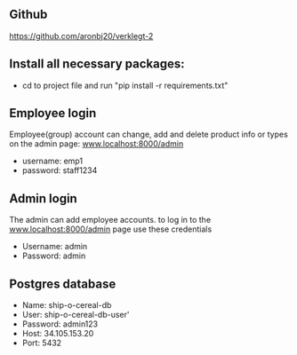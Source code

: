 ## Github
https://github.com/aronbj20/verklegt-2

## Install all necessary packages:
* cd to project file and run "pip install -r requirements.txt"

## Employee login
Employee(group) account can change, add and delete product info or types on the admin page: www.localhost:8000/admin
* username: emp1
* password: staff1234

## Admin login
The admin can add employee accounts.
to log in to the www.localhost:8000/admin page use these credentials
* Username: admin
* Password: admin

## Postgres database
* Name: ship-o-cereal-db
* User: ship-o-cereal-db-user'
* Password: admin123
* Host: 34.105.153.20
* Port: 5432

